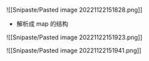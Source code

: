 ![[Snipaste/Pasted image 20221122151828.png]]

- 解析成 map 的结构

![[Snipaste/Pasted image 20221122151923.png]]

![[Snipaste/Pasted image 20221122151941.png]]

